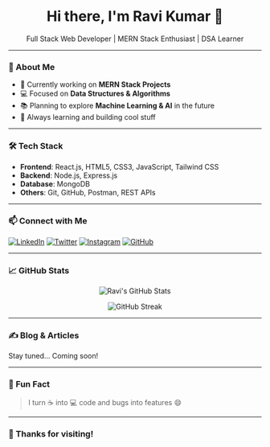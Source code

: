 <h1 align="center">Hi there, I'm Ravi Kumar 👋</h1>

<p align="center">
  Full Stack Web Developer | MERN Stack Enthusiast | DSA Learner
</p>

---

### 🚀 About Me

- 🔭 Currently working on **MERN Stack Projects**
- 💻 Focused on **Data Structures & Algorithms**
- 📚 Planning to explore **Machine Learning & AI** in the future
- 🌱 Always learning and building cool stuff

---

### 🛠️ Tech Stack

- **Frontend**: React.js, HTML5, CSS3, JavaScript, Tailwind CSS
- **Backend**: Node.js, Express.js
- **Database**: MongoDB
- **Others**: Git, GitHub, Postman, REST APIs

---

### 📫 Connect with Me

[![LinkedIn](https://img.shields.io/badge/LinkedIn-blue?logo=linkedin)](https://www.linkedin.com/in/ravikumar1only)
[![Twitter](https://img.shields.io/badge/Twitter-black?logo=twitter)](https://twitter.com/ravikumar1only)
[![Instagram](https://img.shields.io/badge/Instagram-E4405F?logo=instagram&logoColor=white)](https://instagram.com/ravikumar1only)
[![GitHub](https://img.shields.io/badge/GitHub-181717?logo=github)](https://github.com/ravikumar1only)

---

### 📈 GitHub Stats

<p align="center">
  <img src="https://github-readme-stats.vercel.app/api?username=ravikumar1only&show_icons=true&theme=radical" alt="Ravi's GitHub Stats" />
</p>
<p align="center">
  <img src="https://github-readme-streak-stats.herokuapp.com?user=ravikumar1only&theme=radical" alt="GitHub Streak" />
</p>

---

### ✍️ Blog & Articles

Stay tuned... Coming soon!

---

### 🧠 Fun Fact
> I turn ☕ into 💻 code and bugs into features 😄

---

### 🙌 Thanks for visiting!
